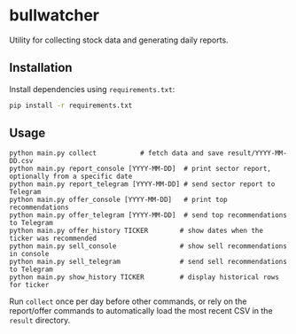 # bullwatcher

Utility for collecting stock data and generating daily reports.

## Installation

Install dependencies using `requirements.txt`:

```bash
pip install -r requirements.txt
```

## Usage

```
python main.py collect           # fetch data and save result/YYYY-MM-DD.csv
python main.py report_console [YYYY-MM-DD]  # print sector report, optionally from a specific date
python main.py report_telegram [YYYY-MM-DD] # send sector report to Telegram
python main.py offer_console [YYYY-MM-DD]   # print top recommendations
python main.py offer_telegram [YYYY-MM-DD]  # send top recommendations to Telegram
python main.py offer_history TICKER        # show dates when the ticker was recommended
python main.py sell_console                # show sell recommendations in console
python main.py sell_telegram               # send sell recommendations to Telegram
python main.py show_history TICKER         # display historical rows for ticker
```

Run `collect` once per day before other commands, or rely on the report/offer
commands to automatically load the most recent CSV in the `result` directory.
